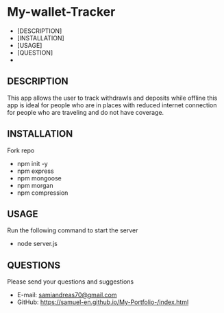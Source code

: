 # My-wallet-Tracker
* [DESCRIPTION]
* [INSTALLATION]
* [USAGE]
* [QUESTION]
* 

## DESCRIPTION

This app allows the user to track withdrawls and deposits while offline 
this app is ideal for people who are in places with reduced internet connection
for people who are traveling and do not have coverage.

## INSTALLATION 

Fork repo 

* npm init -y 
* npm express 
* npm mongoose 
* npm morgan 
* npm compression 

## USAGE 

Run the following command to start the server

* node server.js

## QUESTIONS 

Please send your questions and suggestions 

* E-mail: samiandreas70@gmail.com 
* GitHub: https://samuel-en.github.io/My-Portfolio-/index.html

